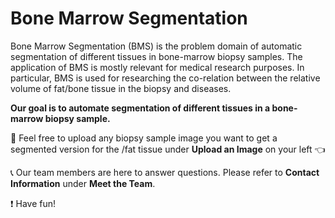 # Bone Marrow Segmentation

Bone Marrow Segmentation (BMS) is the problem domain of automatic segmentation of different tissues in bone-marrow biopsy samples.
The application of BMS is mostly relevant for medical research purposes. In particular, BMS is used for researching the co-relation between the relative volume of fat/bone tissue in the biopsy and diseases.

**Our goal is to automate segmentation of different tissues in a bone-marrow biopsy sample.**


📸 Feel free to upload any biopsy sample image you want to get a segmented version for the /fat tissue under **Upload an Image** on your left 👈

📞 Our team members are here to answer questions. Please refer to **Contact Information** under **Meet the Team**.

❗️ Have fun!
